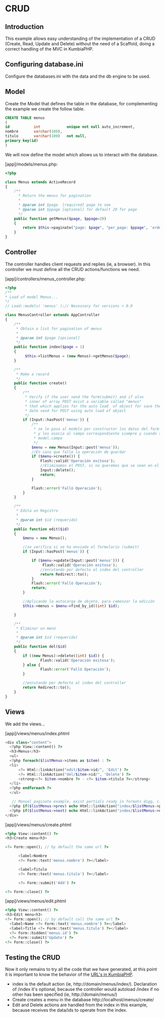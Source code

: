 # CRUD

## Introduction

This example allows easy understanding of the implementation of a CRUD (Create, Read, Update and Delete) without the need of a Scaffold, doing a correct handling of the MVC in KumbiaPHP.

## Configuring database.ini

Configure the databases.ini with the data and the db engine to be used.

## Model

Create the Model that defines the table in the database, for complementing the example we create the follow table.

```sql
CREATE TABLE menus
(
id           int            unique not null auto_increment,
nombre       varchar(100),
titulo       varchar(100)   not null,
primary key(id)
)  
```

We will now define the model which allows us to interact with the database.

[app]/models/menus.php:

```php
<?php

class Menus extends ActiveRecord
{
    /**
      * Return the menus for pagination
      *
      * @param int $page  [required] page to see
      * @param int $ppage [optional] for default 20 for page
      */
    public function getMenus($page, $ppage=20)
    {
        return $this->paginate("page: $page", "per_page: $ppage", 'order: id desc');
    }
}

```

## Controller

The controller handles client requests and replies (ie, a browser). In this controller we must define all the CRUD actions/functions we need.

[app]/controllers/menus_controller.php:

```php
<?php  
/**  
* Load of model Menus...   
*/   
// Load::models( 'menus' );// Necessary for versions < 0.9 

class MenusController extends AppController
{
    /**
     * Obtain a list for pagination of menus
     *
     * @param int $page [opcional]
     */
    public function index($page = 1)
    {
         $this->listMenus = (new Menus)->getMenus($page);
    }

    /**
     * Make a record
     */
    public function create()
    {
        /**
         * Verify if the user send the form(submit) and if also
         * inner of array POST exist a variable called "menus"
         * that which applies for the auto load  of object for save the
         * date send for POST using auto load of object
         */
        if (Input::hasPost('menus')) {
            /**
             * se le pasa al modelo por constructor los datos del form y ActiveRecord recoge esos datos
             * y los asocia al campo correspondiente siempre y cuando se utilice la convención
             * model.campo
             */
            $menu = new Menus(Input::post('menus'));
            //En caso que falle la operación de guardar
            if ($menu->create()) {
                Flash::valid('Operación exitosa');
                //Eliminamos el POST, si no queremos que se vean en el form
                Input::delete();
                return;
            }

            Flash::error('Falló Operación');
        }
    }

    /**
     * Edita un Registro
     *
     * @param int $id (requerido)
     */
    public function edit($id)
    {
        $menu = new Menus();

        //se verifica si se ha enviado el formulario (submit)
        if (Input::hasPost('menus')) {

            if ($menu->update(Input::post('menus'))) {
                 Flash::valid('Operación exitosa');
                //enrutando por defecto al index del controller
                return Redirect::to();
            }
            Flash::error('Falló Operación');
            return;
        }

        //Aplicando la autocarga de objeto, para comenzar la edición
        $this->menus = $menu->find_by_id((int) $id);

    }

    /**
     * Eliminar un menú
     *
     * @param int $id (requerido)
     */
    public function del($id)
    {
        if ((new Menus)->delete((int) $id)) {
                Flash::valid('Operación exitosa');
        } else {
                Flash::error('Falló Operación');
        }

        //enrutando por defecto al index del controller
        return Redirect::to();
    }
}

```

## Views

We add the views...

[app]/views/menus/index.phtml

```php
<div class="content">
  <?php View::content() ?> 
  <h3>Menus</h3>
  <ul>
  <?php foreach($listMenus->items as $item) : ?> 
  <li>
      <?= Html::linkAction("edit/$item->id/", 'Edit') ?> 
      <?= Html::linkAction("del/$item->id/", 'Delete') ?> 
      <strong><?= $item->nombre ?> - <?= $item->titulo ?></strong>
  </li>
  <?php endforeach ?>
  </ul>

   // Manual paginate example, exist partials ready in formats digg, clasic,...
  <?php if($listMenus->prev) echo Html::linkAction("index/$listMenus->prev/", '<< Previous |') ?> 
  <?php if($listMenus->next) echo Html::linkAction("index/$listMenus->next/", 'Next >>') ?> 
</div>
```

[app]/views/menus/create.phtml

```php
<?php View::content() ?>
<h3>Create menu<h3>

<?= Form::open(); // by default the same url ?> 

      <label>Nombre
      <?= Form::text('menus.nombre') ?></label>

      <label>Titulo
      <?= Form::text('menus.titulo') ?></label>

      <?= Form::submit('Add') ?> 

<?= Form::close() ?> 
```

[app]/views/menus/edit.phtml

```php
<?php View::content() ?> 
<h3>Edit menu<h3>
<?= Form::open(); // by default call the same url ?>
  <label>Name <?= Form::text('menus.nombre') ?></label>
  <label>Title <?= Form::text('menus.titulo') ?></label>
  <?= Form::hidden('menus.id') ?> 
  <?= Form::submit('Update') ?> 
<?= Form::close() ?>
```

## Testing the CRUD

Now it only remains to try all the code that we have generated, at this point it is important to know the behavior of the [URL's in KumbiaPHP](http://wiki.kumbiaphp.com/Hola_Mundo_KumbiaPHP_Framework#KumbiaPHP_URLS).

- index is the default action (ie, http://domain/menus/index/). Declaration of /index it's optional, because the controller would autoload /index if no other has been specified (ie, http://domain/menus/)
- Create creates a menu in the database http://localhost/menus/create/
- Edit and Delete actions are handled from the index in this example, because receives the data/ids to operate from the index.